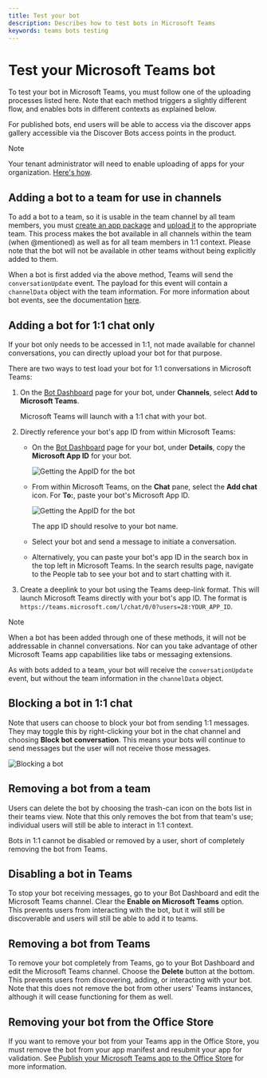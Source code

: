 ```yaml
---
title: Test your bot
description: Describes how to test bots in Microsoft Teams
keywords: teams bots testing
---
```

# Test your Microsoft Teams bot

To test your bot in Microsoft Teams, you must follow one of the uploading processes listed here.  Note that each method triggers a slightly different flow, and enables bots in different contexts as explained below.

For published bots, end users will be able to access via the discover apps gallery accessible via the Discover Bots access points in the product.

> [!NOTE]
> Your tenant administrator will need to enable uploading of apps for your organization. [Here's how](/microsoftteams/admin-settings).

## Adding a bot to a team for use in channels

To add a bot to a team, so it is usable in the team channel by all team members, you must [create an app package](~/publishing/apps-package) and [upload it](~/concepts/apps/apps-upload) to the appropriate team. This process makes the bot available in all channels within the team (when @mentioned) as well as for all team members in 1:1 context. Please note that the bot will not be available in other teams without being explicitly added to them.

When a bot is first added via the above method, Teams will send the `conversationUpdate` event. The payload for this event will contain a `channelData` object with the team information. For more information about bot events, see the documentation [here](~/concepts/bots/bots-notifications).

## Adding a bot for 1:1 chat only

If your bot only needs to be accessed in 1:1, not made available for channel conversations, you can directly upload your bot for that purpose.  

There are two ways to test load your bot for 1:1 conversations in Microsoft Teams:

1. On the [Bot Dashboard](https://dev.botframework.com/bots) page for your bot, under **Channels**, select **Add to Microsoft Teams**.

   Microsoft Teams will launch with a 1:1 chat with your bot.

2. Directly reference your bot's app ID from within Microsoft Teams:
   * On the [Bot Dashboard](https://dev.botframework.com/bots) page for your bot, under **Details**, copy the **Microsoft App ID** for your bot.
	
     ![Getting the AppID for the bot](~/assets/images/bots_appid_botframework.png)
	
   * From within Microsoft Teams, on the **Chat** pane, select the **Add chat** icon. For **To:**, paste your bot's Microsoft App ID.
	
     ![Getting the AppID for the bot](~/assets/images/bots_uploading.png)
		
     The app ID should resolve to your bot name.

   * Select your bot and send a message to initiate a conversation.

   * Alternatively, you can paste your bot's app ID in the search box in the top left in Microsoft Teams. In the search results page, navigate to the People tab to see your bot and to start chatting with it. 

3. Create a deeplink to your bot using the Teams deep-link format. This will launch Microsoft Teams directly with your bot's app ID. The format is `https://teams.microsoft.com/l/chat/0/0?users=28:YOUR_APP_ID`.

> [!NOTE]
> When a bot has been added through one of these methods, it will not be addressable in channel conversations. Nor can you take advantage of other Microsoft Teams app capabilities like tabs or messaging extensions.

As with bots added to a team, your bot will receive the `conversationUpdate` event, but without the team information in the `channelData` object.

## Blocking a bot in 1:1 chat

Note that users can choose to block your bot from sending 1:1 messages. They may toggle this by right-clicking your bot in the chat channel and choosing **Block bot conversation**. This means your bots will continue to send messages but the user will not receive those messages.

![Blocking a bot](~/assets/images/bot/botdisable.png)

## Removing a bot from a team

Users can delete the bot by choosing the trash-can icon on the bots list in their teams view. Note that this only removes the bot from that team's use; individual users will still be able to interact in 1:1 context.

Bots in 1:1 cannot be disabled or removed by a user, short of completely removing the bot from Teams.

## Disabling a bot in Teams

To stop your bot receiving messages, go to your Bot Dashboard and edit the Microsoft Teams channel. Clear the **Enable on Microsoft Teams** option. This prevents users from interacting with the bot, but it will still be discoverable and users will still be able to add it to teams.

## Removing a bot from Teams

To remove your bot completely from Teams, go to your Bot Dashboard and edit the Microsoft Teams channel. Choose the **Delete** button at the bottom. This prevents users from discovering, adding, or interacting with your bot. Note that this does not remove the bot from other users' Teams instances, although it will cease functioning for them as well.

## Removing your bot from the Office Store

If you want to remove your bot from your Teams app in the Office Store, you must remove the bot from your app manifest and resubmit your app for validation. See [Publish your Microsoft Teams app to the Office Store](~/publishing/apps-publish) for more information.
